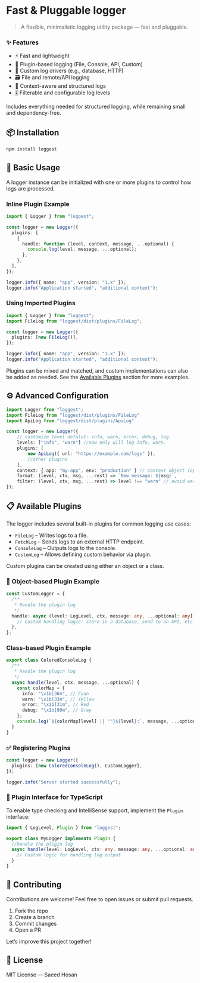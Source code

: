 # Fast & Pluggable logger

> A flexible, minimalistic logging utility package — fast and pluggable.

### ✨ Features

- ⚡ Fast and lightweight
- 🔌 Plugin-based logging (File, Console, API, Custom)
- 🧩 Custom log drivers (e.g., database, HTTP)
- 🗃️ File and remote/API logging
- 🧠 Context-aware and structured logs
- 🎚️ Filterable and configurable log levels

Includes everything needed for structured logging, while remaining small and dependency-free.

## 📦 Installation

```bash
npm install loggest
```

## 🚀 Basic Usage

A logger instance can be initialized with one or more plugins to control how logs are processed.

### Inline Plugin Example

```ts
import { Logger } from "loggest";

const logger = new Logger({
  plugins: [
    {
      handle: function (level, context, message, ...optional) {
        console.log(level, message, ...optional);
      },
    },
  ],
});

logger.info({ name: "app", version: "1.x" });
logger.info("Application started", "additional context");
```

### Using Imported Plugins

```ts
import { Logger } from "loggest";
import FileLog from "loggest/dist/plugins/FileLog";

const logger = new Logger({
  plugins: [new FileLog()],
});

logger.info({ name: "app", version: "1.x" });
logger.info("Application started", "additional context");
```

Plugins can be mixed and matched, and custom implementations can also be added as needed. See the [Available Plugins](#-available-plugins) section for more examples.

## ⚙️ Advanced Configuration

```ts
import Logger from "loggest";
import FileLog from "loggest/dist/plugins/FileLog"
import ApiLog from "loggest/dist/plugins/ApiLog"

const logger = new Logger({
	// customize level defalut: info, warn, error, debug, log.
	levels: ["info", "warn"] //now only will log info, warn.
	plugins: [
		new ApiLog({ url: "https://example.com/logs" }),
		//other plugins
	],
	context: { app: "my-app", env: "production" } // context object (optional),
	format: (level, ctx, msg, ...rest) => `New message: ${msg}`,
	filter: (level, ctx, msg, ...rest) => level !== "warn" // avoid warn log,
});
```

## 📋 Available Plugins

The logger includes several built-in plugins for common logging use cases:

- `FileLog` – Writes logs to a file.
- `FetchLog` – Sends logs to an external HTTP endpoint.
- `ConsoleLog` – Outputs logs to the console.
- `CustomLog` – Allows defining custom behavior via plugin.

Custom plugins can be created using either an object or a class.

### 🔧 Object-based Plugin Example

```ts
const CustomLogger = {
  /**
   * Handle the plugin log
   */
  handle: async (level: LogLevel, ctx, message: any, ...optional: any[]) => {
    // Custom handling logic: store in a database, send to an API, etc.
  },
};
```

### Class-based Plugin Example

```ts
export class ColoredConsoleLog {
  /**
   * Handle the plugin log
   */
  async handle(level, ctx, message, ...optional) {
    const colorMap = {
      info: "\x1b[36m", // Cyan
      warn: "\x1b[33m", // Yellow
      error: "\x1b[31m", // Red
      debug: "\x1b[90m", // Gray
    };
    console.log(`${colorMap[level] || ""}${level}:`, message, ...optional);
  }
}
```

### ✅ Registering Plugins

```ts
const logger = new Logger({
  plugins: [new ColoredConsoleLog(), CustomLogger],
});

logger.info("Server started successfully");
```

### 🧩 Plugin Interface for TypeScript

To enable type checking and IntelliSense support, implement the `Plugin` interface:

```ts
import { LogLevel, Plugin } from "loggest";

export class MyLogger implements Plugin {
  //handle the plugin log
  async handle(level: LogLevel, ctx: any, message: any, ...optional: any[]): Promise<void> {
    // Custom logic for handling log output
  }
}
```

## 🤝 Contributing

Contributions are welcome! Feel free to open issues or submit pull requests.

1. Fork the repo
2. Create a branch
3. Commit changes
4. Open a PR

Let’s improve this project together!

## 📄 License

MIT License — Saeed Hosan
